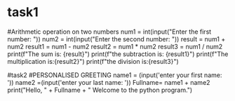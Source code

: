 # task1
#Arithmetic operation on two numbers
num1 = int(input("Enter the first number: "))
num2 = int(input("Enter the second number: "))
result = num1 + num2
result1 = num1 - num2
result2 = num1 * num2
result3 = num1 / num2
print(f"The sum is: {result}")
print(f"the subtraction is: {result1}")
print(f"The multiplication is:{result2}")
print(f"the division is:{result3}")

#task2
#PERSONALISED GREETING
name1 = (input('enter your first name: '))
name2 =(input('enter your last name: '))
Fullname= name1 + name2
print("Hello, " + Fullname  + " Welcome to the python program.")
